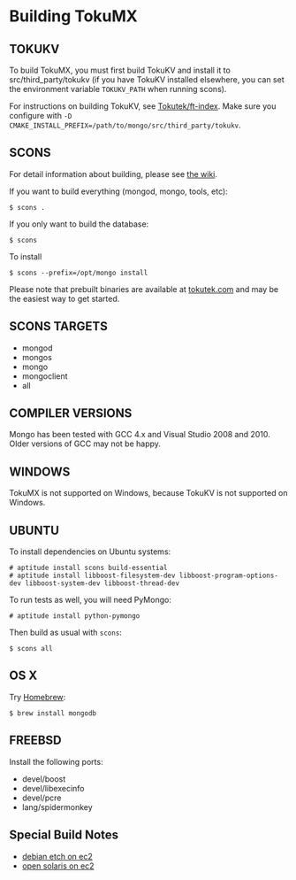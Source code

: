 
Building TokuMX
===============

TOKUKV
---------------

To build TokuMX, you must first build TokuKV and install it to src/third_party/tokukv (if you have TokuKV installed elsewhere, you can set the environment variable `TOKUKV_PATH` when running scons).

For instructions on building TokuKV, see [Tokutek/ft-index](http://github.com/Tokutek/ft-index).  Make sure you configure with `-D CMAKE_INSTALL_PREFIX=/path/to/mongo/src/third_party/tokukv`.

SCONS
---------------

For detail information about building, please see [the wiki](http://dochub.mongodb.org/core/building).

If you want to build everything (mongod, mongo, tools, etc):

    $ scons .

If you only want to build the database:

    $ scons

To install

    $ scons --prefix=/opt/mongo install

Please note that prebuilt binaries are available at [tokutek.com](http://www.tokutek.com/) and may be the easiest way to get started.

SCONS TARGETS
--------------

* mongod
* mongos
* mongo
* mongoclient
* all

COMPILER VERSIONS
--------------

Mongo has been tested with GCC 4.x and Visual Studio 2008 and 2010.  Older versions
of GCC may not be happy.

WINDOWS
--------------

TokuMX is not supported on Windows, because TokuKV is not supported on Windows.

UBUNTU
--------------

To install dependencies on Ubuntu systems:

    # aptitude install scons build-essential
    # aptitude install libboost-filesystem-dev libboost-program-options-dev libboost-system-dev libboost-thread-dev

To run tests as well, you will need PyMongo:

    # aptitude install python-pymongo

Then build as usual with `scons`:

    $ scons all


OS X
--------------

Try [Homebrew](http://mxcl.github.com/homebrew/):

    $ brew install mongodb


FREEBSD
--------------

Install the following ports:

  * devel/boost
  * devel/libexecinfo
  * devel/pcre
  * lang/spidermonkey


Special Build Notes
--------------
  * [debian etch on ec2](building.debian.etch.ec2.html)
  * [open solaris on ec2](building.opensolaris.ec2.html)

